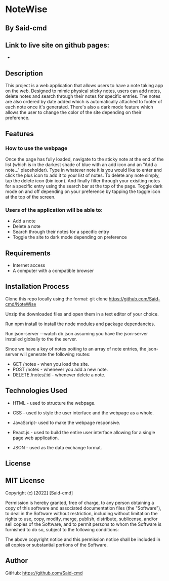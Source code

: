 # NoteWise
## By Said-cmd
## Link to live site on github pages:
* 
## Description

This project is a web application that allows users to have a note taking app on the web. Designed to mimic physical sticky notes, users can add notes, delete notes and search through their notes for specific entries. The notes are also ordered by date added which is automatically attached to footer of each note once it's generated. There's also a dark mode feature which allows the user to change the color of the site depending on their preference.

## Features

### How to use the webpage 

Once the page has fully loaded, navigate to the sticky note at the end of the list (which is in the darkest shade of blue with an add icon and an "Add a note...' placeholder). Type in whatever note it is you would like to enter and click the plus icon to add it to your list of notes. To delete any note simply, tap the delete icon (bin icon). And finally filter through your exisiting notes for a specific entry using the search bar at the top of the page. Toggle dark mode on and off depending on your preference by tapping the toggle icon at the top of the screen.

### Users of the application will be able to:

* Add a note
* Delete a note
* Search through their notes for a specific entry
* Toggle the site to dark mode depending on preference

## Requirements

* Internet access
* A computer with a compatible browser 

## Installation Process

Clone this repo locally using the format: git clone https://github.com/Said-cmd/NoteWise

Unzip the downloaded files and open them in a text editor of your choice.

Run npm install to install the node modules and package dependancies.

Run json-server --watch db.json assuming you have the json-server installed globally to the the server. 

Since we have a key of notes poiting to an array of note entries, the json-server will generate the following routes:

* GET /notes - when you load the site.
* POST /notes - whenever you add a new note.
* DELETE /notes/:id - whenever delete a note.

## Technologies Used

* HTML - used to structure the webpage.

* CSS - used to style the user interface and the webpage as a whole.

* JavaScript- used to make the webpage responsive.

* React.js - used to build the entire user interface allowing for a single page web application.

* JSON - used as the data exchange format.

## License

## MIT License

Copyright (c) [2022] [Said-cmd]

Permission is hereby granted, free of charge, to any person obtaining a copy of this software and associated documentation files (the "Software"), to deal in the Software without restriction, including without limitation the rights to use, copy, modify, merge, publish, distribute, sublicense, and/or sell copies of the Software, and to permit persons to whom the Software is furnished to do so, subject to the following conditions:

The above copyright notice and this permission notice shall be included in all copies or substantial portions of the Software.

## Author

GitHub: https://github.com/Said-cmd
